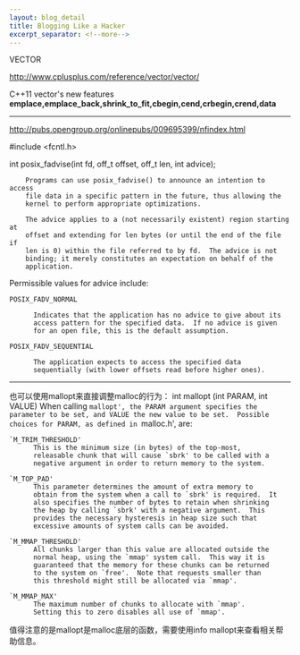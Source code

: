 ```yaml
---
layout: blog_detail
title: Blogging Like a Hacker
excerpt_separator: <!--more-->
---
```

VECTOR

http://www.cplusplus.com/reference/vector/vector/

<!--more-->
C++11 vector's new features
**emplace,emplace_back,shrink\_to\_fit,cbegin,cend,crbegin,crend,data**

******************************************************
http://pubs.opengroup.org/onlinepubs/009695399/nfindex.html

#include <fcntl.h>

int posix\_fadvise(int fd, off\_t offset, off\_t len, int advice);

		Programs can use posix_fadvise() to announce an intention to access
		file data in a specific pattern in the future, thus allowing the
		kernel to perform appropriate optimizations.
		
		The advice applies to a (not necessarily existent) region starting at
		offset and extending for len bytes (or until the end of the file if
		len is 0) within the file referred to by fd.  The advice is not
		binding; it merely constitutes an expectation on behalf of the
		application.
		
Permissible values for advice include:

	POSIX_FADV_NORMAL
	
	      Indicates that the application has no advice to give about its
	      access pattern for the specified data.  If no advice is given
	      for an open file, this is the default assumption.
	
	POSIX_FADV_SEQUENTIAL
	
	      The application expects to access the specified data
	      sequentially (with lower offsets read before higher ones).

******************************************************

也可以使用mallopt来直接调整malloc的行为：
int mallopt (int PARAM, int VALUE)
     When calling `mallopt', the PARAM argument specifies the parameter
     to be set, and VALUE the new value to be set.  Possible choices
     for PARAM, as defined in `malloc.h', are:

    `M_TRIM_THRESHOLD'
          This is the minimum size (in bytes) of the top-most,
          releasable chunk that will cause `sbrk' to be called with a
          negative argument in order to return memory to the system.

    `M_TOP_PAD'
          This parameter determines the amount of extra memory to
          obtain from the system when a call to `sbrk' is required.  It
          also specifies the number of bytes to retain when shrinking
          the heap by calling `sbrk' with a negative argument.  This
          provides the necessary hysteresis in heap size such that
          excessive amounts of system calls can be avoided.

    `M_MMAP_THRESHOLD'
          All chunks larger than this value are allocated outside the
          normal heap, using the `mmap' system call.  This way it is
          guaranteed that the memory for these chunks can be returned
          to the system on `free'.  Note that requests smaller than
          this threshold might still be allocated via `mmap'.

    `M_MMAP_MAX'
          The maximum number of chunks to allocate with `mmap'.
          Setting this to zero disables all use of `mmap'.
值得注意的是mallopt是malloc底层的函数，需要使用info mallopt来查看相关帮助信息。